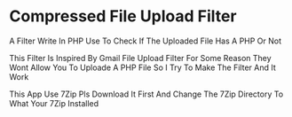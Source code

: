 # Compressed File Upload Filter 
A Filter Write In PHP Use To Check If The Uploaded File Has A PHP Or Not

This Filter Is Inspired By Gmail File Upload Filter For Some Reason They Wont Allow You To Uploade A PHP File So I Try To Make The Filter And It Work

This App Use 7Zip Pls Download It First And Change The 7Zip Directory To What Your 7Zip Installed
